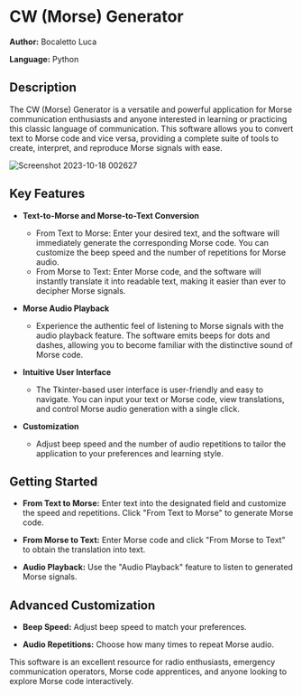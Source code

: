 # CW (Morse) Generator

**Author:** Bocaletto Luca

**Language:** Python

## Description
The CW (Morse) Generator is a versatile and powerful application for Morse communication enthusiasts and anyone interested in learning or practicing this classic language of communication. This software allows you to convert text to Morse code and vice versa, providing a complete suite of tools to create, interpret, and reproduce Morse signals with ease.

![Screenshot 2023-10-18 002627](https://github.com/elektronoide/CW-Generator/assets/134635227/689ef632-68af-4055-8678-37a8057cc2c7)

## Key Features
- **Text-to-Morse and Morse-to-Text Conversion**
  - From Text to Morse: Enter your desired text, and the software will immediately generate the corresponding Morse code. You can customize the beep speed and the number of repetitions for Morse audio.
  - From Morse to Text: Enter Morse code, and the software will instantly translate it into readable text, making it easier than ever to decipher Morse signals.

- **Morse Audio Playback**
  - Experience the authentic feel of listening to Morse signals with the audio playback feature. The software emits beeps for dots and dashes, allowing you to become familiar with the distinctive sound of Morse code.

- **Intuitive User Interface**
  - The Tkinter-based user interface is user-friendly and easy to navigate. You can input your text or Morse code, view translations, and control Morse audio generation with a single click.

- **Customization**
  - Adjust beep speed and the number of audio repetitions to tailor the application to your preferences and learning style.

## Getting Started
- **From Text to Morse:** Enter text into the designated field and customize the speed and repetitions. Click "From Text to Morse" to generate Morse code.

- **From Morse to Text:** Enter Morse code and click "From Morse to Text" to obtain the translation into text.

- **Audio Playback:** Use the "Audio Playback" feature to listen to generated Morse signals.

## Advanced Customization
- **Beep Speed:** Adjust beep speed to match your preferences.

- **Audio Repetitions:** Choose how many times to repeat Morse audio.

This software is an excellent resource for radio enthusiasts, emergency communication operators, Morse code apprentices, and anyone looking to explore Morse code interactively.
